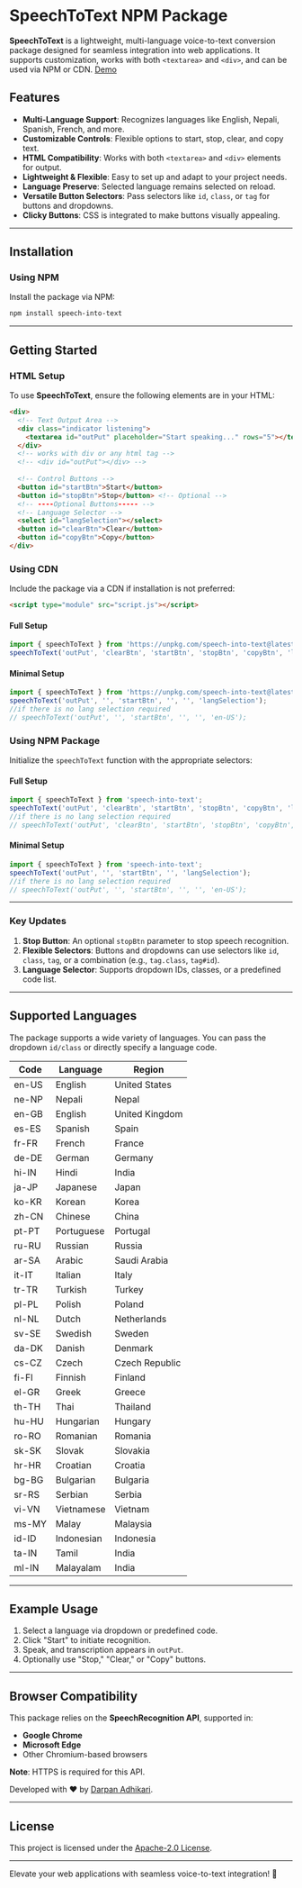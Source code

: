 # SpeechToText NPM Package  

**SpeechToText** is a lightweight, multi-language voice-to-text conversion package designed for seamless integration into web applications. It supports customization, works with both `<textarea>` and `<div>`, and can be used via NPM or CDN. [Demo](https://intotext.darpanadhikari.com.np)  

## Features  

- **Multi-Language Support**: Recognizes languages like English, Nepali, Spanish, French, and more.  
- **Customizable Controls**: Flexible options to start, stop, clear, and copy text.  
- **HTML Compatibility**: Works with both `<textarea>` and `<div>` elements for output.  
- **Lightweight & Flexible**: Easy to set up and adapt to your project needs.  
- **Language Preserve**: Selected language remains selected on reload.  
- **Versatile Button Selectors**: Pass selectors like `id`, `class`, or `tag` for buttons and dropdowns.  
- **Clicky Buttons**: CSS is integrated to make buttons visually appealing.  

---

## Installation  

### Using NPM  

Install the package via NPM:  
```bash  
npm install speech-into-text  
```  

---

## Getting Started  

### HTML Setup  

To use **SpeechToText**, ensure the following elements are in your HTML:  

```html  
<div>  
  <!-- Text Output Area -->
  <div class="indicator listening">
    <textarea id="outPut" placeholder="Start speaking..." rows="5"></textarea>
  </div>
  <!-- works with div or any html tag -->
  <!-- <div id="outPut"></div> -->
  
  <!-- Control Buttons -->
  <button id="startBtn">Start</button>
  <button id="stopBtn">Stop</button> <!-- Optional -->
  <!-- ----Optional Buttons----- -->
  <!-- Language Selector -->
  <select id="langSelection"></select>  
  <button id="clearBtn">Clear</button>
  <button id="copyBtn">Copy</button>
</div>  
```  

### Using CDN  

Include the package via a CDN if installation is not preferred:  
```html  
<script type="module" src="script.js"></script>  
```  

#### Full Setup  
```javascript  
import { speechToText } from 'https://unpkg.com/speech-into-text@latest/index.js';  
speechToText('outPut', 'clearBtn', 'startBtn', 'stopBtn', 'copyBtn', 'langSelection');  
```  

#### Minimal Setup  
```javascript  
import { speechToText } from 'https://unpkg.com/speech-into-text@latest/index.js';  
speechToText('outPut', '', 'startBtn', '', '', 'langSelection');  
//if there is no lang selection required 
// speechToText('outPut', '', 'startBtn', '', '', 'en-US'); 
```  

### Using NPM Package  

Initialize the `speechToText` function with the appropriate selectors:  

#### Full Setup  
```javascript  
import { speechToText } from 'speech-into-text';  
speechToText('outPut', 'clearBtn', 'startBtn', 'stopBtn', 'copyBtn', 'langSelection');  
//if there is no lang selection required 
// speechToText('outPut', 'clearBtn', 'startBtn', 'stopBtn', 'copyBtn', 'en-US'); 
```  

#### Minimal Setup  
```javascript  
import { speechToText } from 'speech-into-text';  
speechToText('outPut', '', 'startBtn', '', 'langSelection');  
//if there is no lang selection required 
// speechToText('outPut', '', 'startBtn', '', '', 'en-US'); 
```  

---

### Key Updates  

1. **Stop Button**: An optional `stopBtn` parameter to stop speech recognition.  
2. **Flexible Selectors**: Buttons and dropdowns can use selectors like `id`, `class`, `tag`, or a combination (e.g., `tag.class`, `tag#id`).  
3. **Language Selector**: Supports dropdown IDs, classes, or a predefined code list.  

---

## Supported Languages  

The package supports a wide variety of languages. You can pass the dropdown `id/class` or directly specify a language code.  

| **Code**  | **Language**               | **Region**      |  
|-----------|----------------------------|-----------------|  
| en-US     | English                    | United States   |  
| ne-NP     | Nepali                     | Nepal           |  
| en-GB     | English                    | United Kingdom  |  
| es-ES     | Spanish                    | Spain           |  
| fr-FR     | French                     | France          |  
| de-DE     | German                     | Germany         |  
| hi-IN     | Hindi                      | India           |  
| ja-JP     | Japanese                   | Japan           |  
| ko-KR     | Korean                     | Korea           |  
| zh-CN     | Chinese                    | China           |  
| pt-PT     | Portuguese                 | Portugal        |  
| ru-RU     | Russian                    | Russia          |  
| ar-SA     | Arabic                     | Saudi Arabia    |  
| it-IT     | Italian                    | Italy           |  
| tr-TR     | Turkish                    | Turkey          |  
| pl-PL     | Polish                     | Poland          |  
| nl-NL     | Dutch                      | Netherlands     |  
| sv-SE     | Swedish                    | Sweden          |  
| da-DK     | Danish                     | Denmark         |  
| cs-CZ     | Czech                      | Czech Republic  |  
| fi-FI     | Finnish                    | Finland         |  
| el-GR     | Greek                      | Greece          |  
| th-TH     | Thai                       | Thailand        |  
| hu-HU     | Hungarian                  | Hungary         |  
| ro-RO     | Romanian                   | Romania         |  
| sk-SK     | Slovak                     | Slovakia        |  
| hr-HR     | Croatian                   | Croatia         |  
| bg-BG     | Bulgarian                  | Bulgaria        |  
| sr-RS     | Serbian                    | Serbia          |  
| vi-VN     | Vietnamese                 | Vietnam         |  
| ms-MY     | Malay                      | Malaysia        |  
| id-ID     | Indonesian                 | Indonesia       |  
| ta-IN     | Tamil                      | India           |  
| ml-IN     | Malayalam                  | India           |  

---

## Example Usage  

1. Select a language via dropdown or predefined code.  
2. Click "Start" to initiate recognition.  
3. Speak, and transcription appears in `outPut`.  
4. Optionally use "Stop," "Clear," or "Copy" buttons.  

---

## Browser Compatibility  

This package relies on the **SpeechRecognition API**, supported in:  

- **Google Chrome**  
- **Microsoft Edge**  
- Other Chromium-based browsers  

**Note**: HTTPS is required for this API.  

Developed with ❤️ by [Darpan Adhikari](https://www.darpanadhikari.com.np).  

---  

## License  

This project is licensed under the [Apache-2.0 License](https://opensource.org/licenses/Apache-2.0).  

---  

Elevate your web applications with seamless voice-to-text integration! 🚀  